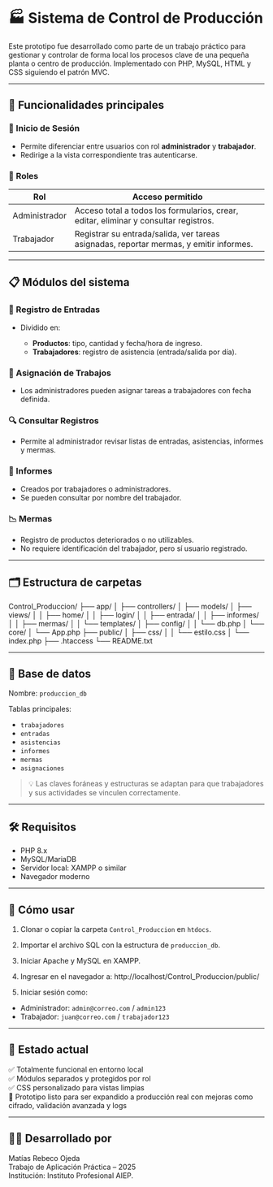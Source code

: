 # 🏭 Sistema de Control de Producción

Este prototipo fue desarrollado como parte de un trabajo práctico para gestionar y controlar de forma local los procesos clave de una pequeña planta o centro de producción. Implementado con PHP, MySQL, HTML y CSS siguiendo el patrón MVC.

---

## 🧩 Funcionalidades principales

### 👤 Inicio de Sesión

- Permite diferenciar entre usuarios con rol **administrador** y **trabajador**.
- Redirige a la vista correspondiente tras autenticarse.

### 🔐 Roles

| Rol                    | Acceso permitido |
|------------------|------------------|
| Administrador | Acceso total a todos los formularios, crear, editar, eliminar y consultar registros. |
| Trabajador       | Registrar su entrada/salida, ver tareas asignadas, reportar mermas, y emitir informes. 

---

## 📋 Módulos del sistema

### 🔄 Registro de Entradas

- Dividido en:

  - **Productos**: tipo, cantidad y fecha/hora de ingreso.
  - **Trabajadores**: registro de asistencia (entrada/salida por día).

### 📌 Asignación de Trabajos

- Los administradores pueden asignar tareas a trabajadores con fecha definida.

### 🔍 Consultar Registros

- Permite al administrador revisar listas de entradas, asistencias, informes y mermas.

### 🧾 Informes

- Creados por trabajadores o administradores.
- Se pueden consultar por nombre del trabajador.

### 📉 Mermas

- Registro de productos deteriorados o no utilizables.
- No requiere identificación del trabajador, pero sí usuario registrado.

---

## 🗂 Estructura de carpetas

Control_Produccion/
├── app/
│ ├── controllers/
│ ├── models/
│ ├── views/
│ │ ├── home/
│ │ ├── login/
│ │ ├── entrada/
│ │ ├── informes/
│ │ ├── mermas/
│ │ └── templates/
│ ├── config/
│ │ └── db.php
│ └── core/
│ └── App.php
├── public/
│ ├── css/
│ │ └── estilo.css
│ └── index.php
├── .htaccess
└── README.txt


---

## 💾 Base de datos

Nombre: `produccion_db`

Tablas principales:
- `trabajadores`
- `entradas`
- `asistencias`
- `informes`
- `mermas`
- `asignaciones`

> 💡 Las claves foráneas y estructuras se adaptan para que trabajadores y sus actividades se vinculen correctamente.

---

## 🛠 Requisitos

- PHP 8.x
- MySQL/MariaDB
- Servidor local: XAMPP o similar
- Navegador moderno

---

## 🚀 Cómo usar

1. Clonar o copiar la carpeta `Control_Produccion` en `htdocs`.
2. Importar el archivo SQL con la estructura de `produccion_db`.
3. Iniciar Apache y MySQL en XAMPP.
4. Ingresar en el navegador a:  http://localhost/Control_Produccion/public/

5. Iniciar sesión como:
- Administrador: `admin@correo.com` / `admin123`
- Trabajador: `juan@correo.com` / `trabajador123`

---

## 🧪 Estado actual

✅ Totalmente funcional en entorno local  
✅ Módulos separados y protegidos por rol  
✅ CSS personalizado para vistas limpias  
🧩 Prototipo listo para ser expandido a producción real con mejoras como cifrado, validación avanzada y logs

---

## 👨‍💻 Desarrollado por

Matías Rebeco Ojeda  
Trabajo de Aplicación Práctica – 2025  
Institución: Instituto Profesional AIEP.